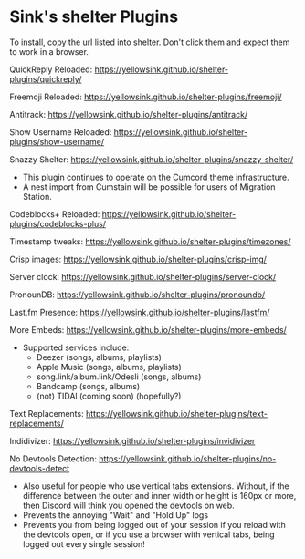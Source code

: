 # Sink's shelter Plugins

To install, copy the url listed into shelter.
Don't click them and expect them to work in a browser.

QuickReply Reloaded: https://yellowsink.github.io/shelter-plugins/quickreply/

Freemoji Reloaded: https://yellowsink.github.io/shelter-plugins/freemoji/

Antitrack: https://yellowsink.github.io/shelter-plugins/antitrack/

Show Username Reloaded: https://yellowsink.github.io/shelter-plugins/show-username/

Snazzy Shelter: https://yellowsink.github.io/shelter-plugins/snazzy-shelter/
 * This plugin continues to operate on the Cumcord theme infrastructure.
 * A nest import from Cumstain will be possible for users of Migration Station.

Codeblocks+ Reloaded: https://yellowsink.github.io/shelter-plugins/codeblocks-plus/

Timestamp tweaks: https://yellowsink.github.io/shelter-plugins/timezones/

Crisp images: https://yellowsink.github.io/shelter-plugins/crisp-img/

Server clock: https://yellowsink.github.io/shelter-plugins/server-clock/

PronounDB: https://yellowsink.github.io/shelter-plugins/pronoundb/

Last.fm Presence: https://yellowsink.github.io/shelter-plugins/lastfm/

More Embeds: https://yellowsink.github.io/shelter-plugins/more-embeds/
 * Supported services include:
   - Deezer (songs, albums, playlists)
   - Apple Music (songs, albums, playlists)
   - song.link/album.link/Odesli (songs, albums)
   - Bandcamp (songs, albums)
   - (not) TIDAl (coming soon) (hopefully?)

Text Replacements: https://yellowsink.github.io/shelter-plugins/text-replacements/

Indidivizer: https://yellowsink.github.io/shelter-plugins/invidivizer

No Devtools Detection: https://yellowsink.github.io/shelter-plugins/no-devtools-detect
 - Also useful for people who use vertical tabs extensions.
   Without, if the difference between the outer and inner width or height is 160px or more,
   then Discord will think you opened the devtools on web.
 - Prevents the annoying "Wait" and "Hold Up" logs
 - Prevents you from being logged out of your session if you reload with the devtools open,
   or if you use a browser with vertical tabs, being logged out every single session!
